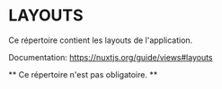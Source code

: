 # LAYOUTS

Ce répertoire contient les layouts de l'application.

Documentation:
https://nuxtjs.org/guide/views#layouts

** Ce répertoire n'est pas obligatoire. **
